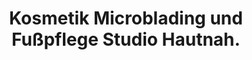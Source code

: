 ---
title: "Kosmetik Microblading und Fußpflege Studio Hautnah."
url: /wennigsen-deister/kosmetik-microblading-und-fusspflege-studio-hautnah/
shop: Kosmetik
---
